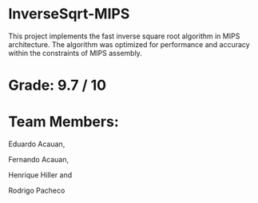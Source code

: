 ﻿# InverseSqrt-MIPS
This project implements the fast inverse square root algorithm in MIPS architecture. The algorithm was optimized for performance and accuracy within the constraints of MIPS assembly.



# Grade: 9.7 / 10



# Team Members: 
Eduardo Acauan, 

Fernando Acauan, 

Henrique Hiller and 

Rodrigo Pacheco


